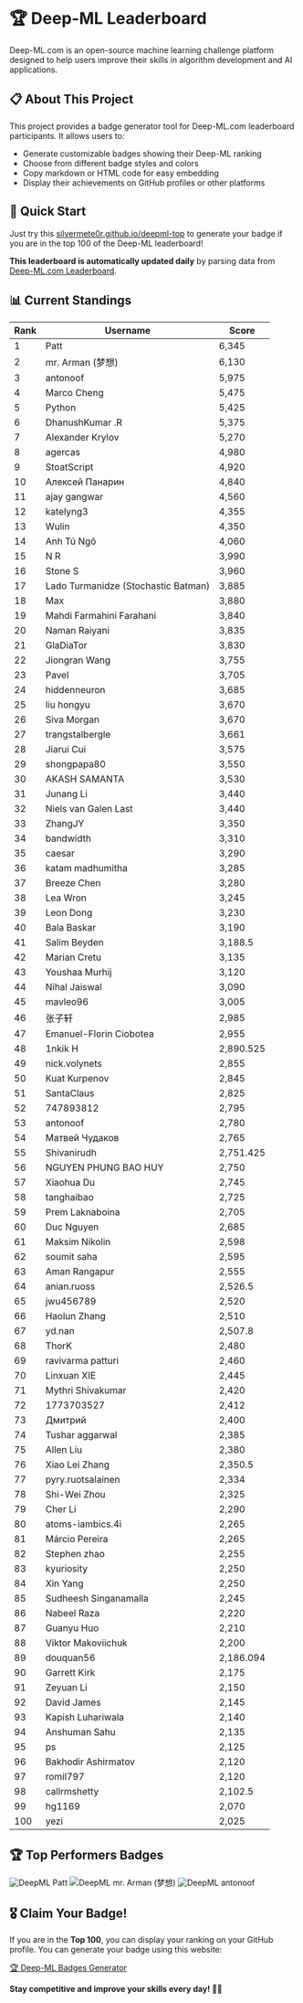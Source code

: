 # 🏆 Deep-ML Leaderboard

Deep-ML.com is an open-source machine learning challenge platform designed to help users improve their skills in algorithm development and AI applications.  

## 📋 About This Project

This project provides a badge generator tool for Deep-ML.com leaderboard participants. It allows users to:
- Generate customizable badges showing their Deep-ML ranking
- Choose from different badge styles and colors
- Copy markdown or HTML code for easy embedding
- Display their achievements on GitHub profiles or other platforms

## 🚀 Quick Start

Just try this [silvermete0r.github.io/deepml-top](https://silvermete0r.github.io/deepml-top) to generate your badge if you are in the top 100 of the Deep-ML leaderboard!

**This leaderboard is automatically updated daily** by parsing data from [Deep-ML.com Leaderboard](https://www.deep-ml.com/leaderboard).  

## 📊 Current Standings  

<!-- LEADERBOARD_START -->
| Rank | Username | Score |
|------|---------|-------|
| 1 | Patt | 6,345 |
| 2 | mr. Arman (梦想) | 6,130 |
| 3 | antonoof | 5,975 |
| 4 | Marco Cheng | 5,475 |
| 5 | Python | 5,425 |
| 6 | DhanushKumar .R | 5,375 |
| 7 | Alexander Krylov | 5,270 |
| 8 | agercas | 4,980 |
| 9 | StoatScript | 4,920 |
| 10 | Алексей Панарин | 4,840 |
| 11 | ajay gangwar | 4,560 |
| 12 | katelyng3 | 4,355 |
| 13 | Wulin | 4,350 |
| 14 | Anh Tú Ngô | 4,060 |
| 15 | N R | 3,990 |
| 16 | Stone S | 3,960 |
| 17 | Lado Turmanidze (Stochastic Batman) | 3,885 |
| 18 | Max | 3,880 |
| 19 | Mahdi Farmahini Farahani | 3,840 |
| 20 | Naman Raiyani | 3,835 |
| 21 | GlaDiaTor | 3,830 |
| 22 | Jiongran Wang | 3,755 |
| 23 | Pavel | 3,705 |
| 24 | hiddenneuron | 3,685 |
| 25 | liu hongyu | 3,670 |
| 26 | Siva Morgan | 3,670 |
| 27 | trangstalbergle | 3,661 |
| 28 | Jiarui Cui | 3,575 |
| 29 | shongpapa80 | 3,550 |
| 30 | AKASH SAMANTA | 3,530 |
| 31 | Junang Li | 3,440 |
| 32 | Niels van Galen Last | 3,440 |
| 33 | ZhangJY | 3,350 |
| 34 | bandwidth | 3,310 |
| 35 | caesar | 3,290 |
| 36 | katam madhumitha | 3,285 |
| 37 | Breeze Chen | 3,280 |
| 38 | Lea Wron | 3,245 |
| 39 | Leon Dong | 3,230 |
| 40 | Bala Baskar | 3,190 |
| 41 | Salim Beyden | 3,188.5 |
| 42 | Marian Cretu | 3,135 |
| 43 | Youshaa Murhij | 3,120 |
| 44 | Nihal Jaiswal | 3,090 |
| 45 | mavleo96 | 3,005 |
| 46 | 张子轩 | 2,985 |
| 47 | Emanuel-Florin Ciobotea | 2,955 |
| 48 | 1nkik H | 2,890.525 |
| 49 | nick.volynets | 2,855 |
| 50 | Kuat Kurpenov | 2,845 |
| 51 | SantaClaus | 2,825 |
| 52 | 747893812 | 2,795 |
| 53 | antonoof | 2,780 |
| 54 | Матвей Чудаков | 2,765 |
| 55 | Shivanirudh | 2,751.425 |
| 56 | NGUYEN PHUNG BAO HUY | 2,750 |
| 57 | Xiaohua Du | 2,745 |
| 58 | tanghaibao | 2,725 |
| 59 | Prem Laknaboina | 2,705 |
| 60 | Duc Nguyen | 2,685 |
| 61 | Maksim Nikolin | 2,598 |
| 62 | soumit saha | 2,595 |
| 63 | Aman Rangapur | 2,555 |
| 64 | anian.ruoss | 2,526.5 |
| 65 | jwu456789 | 2,520 |
| 66 | Haolun Zhang | 2,510 |
| 67 | yd.nan | 2,507.8 |
| 68 | ThorK | 2,480 |
| 69 | ravivarma patturi | 2,460 |
| 70 | Linxuan XIE | 2,445 |
| 71 | Mythri Shivakumar | 2,420 |
| 72 | 1773703527 | 2,412 |
| 73 | Дмитрий | 2,400 |
| 74 | Tushar aggarwal | 2,385 |
| 75 | Allen Liu | 2,380 |
| 76 | Xiao Lei Zhang | 2,350.5 |
| 77 | pyry.ruotsalainen | 2,334 |
| 78 | Shi-Wei Zhou | 2,325 |
| 79 | Cher Li | 2,290 |
| 80 | atoms-iambics.4i | 2,265 |
| 81 | Márcio Pereira | 2,265 |
| 82 | Stephen zhao | 2,255 |
| 83 | kyuriosity | 2,250 |
| 84 | Xin Yang | 2,250 |
| 85 | Sudheesh Singanamalla | 2,245 |
| 86 | Nabeel Raza | 2,220 |
| 87 | Guanyu Huo | 2,210 |
| 88 | Viktor Makoviichuk | 2,200 |
| 89 | douquan56 | 2,186.094 |
| 90 | Garrett Kirk | 2,175 |
| 91 | Zeyuan Li | 2,150 |
| 92 | David James | 2,145 |
| 93 | Kapish Luhariwala | 2,140 |
| 94 | Anshuman Sahu | 2,135 |
| 95 | ps | 2,125 |
| 96 | Bakhodir Ashirmatov | 2,120 |
| 97 | romil797 | 2,120 |
| 98 | callrmshetty | 2,102.5 |
| 99 | hg1169 | 2,070 |
| 100 | yezi | 2,025 |
<!-- LEADERBOARD_END -->

## 🏆 Top Performers Badges

<!-- BADGES_START -->
![DeepML Patt](https://img.shields.io/badge/dynamic/json?url=https%3A%2F%2Fraw.githubusercontent.com%2Fsilvermete0r%2Fdeepml-top%2Fmain%2Fbadges.json&query=%24.4b6dd077a50c0d50b43cc8120a91ccd7.label&prefix=Rank%20&style=for-the-badge&label=%F0%9F%9A%80%20DeepML&color=blue&link=https%3A%2F%2Fwww.deep-ml.com%2Fleaderboard)
![DeepML mr. Arman (梦想)](https://img.shields.io/badge/dynamic/json?url=https%3A%2F%2Fraw.githubusercontent.com%2Fsilvermete0r%2Fdeepml-top%2Fmain%2Fbadges.json&query=%24.1247b1b5b9cd95e98d7ff7438207406f.label&prefix=Rank%20&style=for-the-badge&label=%F0%9F%9A%80%20DeepML&color=blue&link=https%3A%2F%2Fwww.deep-ml.com%2Fleaderboard)
![DeepML antonoof](https://img.shields.io/badge/dynamic/json?url=https%3A%2F%2Fraw.githubusercontent.com%2Fsilvermete0r%2Fdeepml-top%2Fmain%2Fbadges.json&query=%24.45f9607a6e1850d180a9c15bb6bbf5b0.label&prefix=Rank%20&style=for-the-badge&label=%F0%9F%9A%80%20DeepML&color=blue&link=https%3A%2F%2Fwww.deep-ml.com%2Fleaderboard)
<!-- BADGES_END -->

## 🎖 Claim Your Badge!  

If you are in the **Top 100**, you can display your ranking on your GitHub profile. You can generate your badge using this website:

[🏆 Deep-ML Badges Generator](https://silvermete0r.github.io/deepml-top/)

**Stay competitive and improve your skills every day! 🚀🔥**